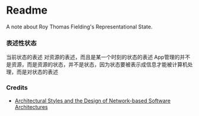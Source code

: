 # Readme
A note about Roy Thomas Fielding's Representational State.

### 表述性状态

当前状态的表述
对资源的表述，而且是某一个时刻的状态的表述
App管理的并不是资源，而是资源的状态，并不是状态，因为状态要被表示成信息才能被计算机处理，而是对状态的表述

### Credits
- [Architectural Styles and the Design of Network-based Software Architectures](https://ics.uci.edu/~fielding/pubs/dissertation/top.htm)
